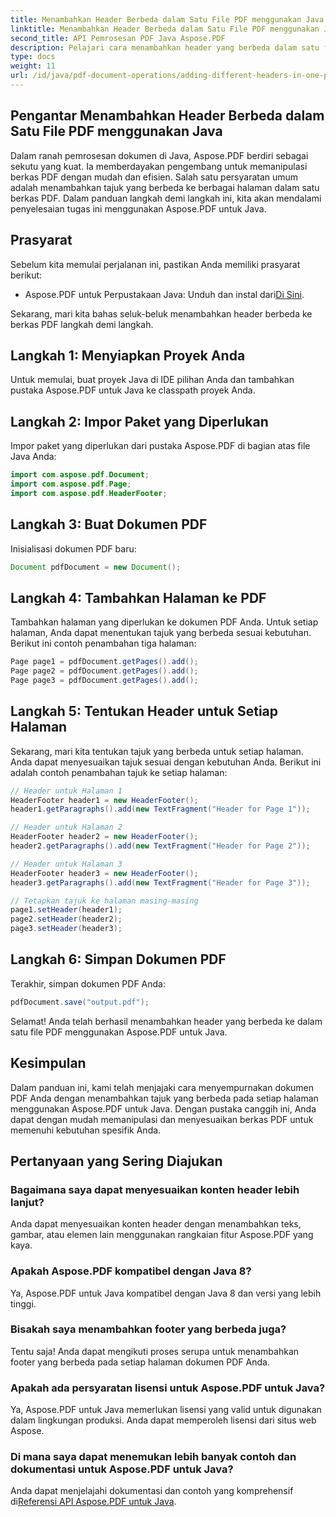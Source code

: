 ```yaml
---
title: Menambahkan Header Berbeda dalam Satu File PDF menggunakan Java
linktitle: Menambahkan Header Berbeda dalam Satu File PDF menggunakan Java
second_title: API Pemrosesan PDF Java Aspose.PDF
description: Pelajari cara menambahkan header yang berbeda dalam satu file PDF menggunakan Java dengan Aspose.PDF. Panduan langkah demi langkah untuk menyesuaikan header PDF.
type: docs
weight: 11
url: /id/java/pdf-document-operations/adding-different-headers-in-one-pdf-file-using-java/
---
```


## Pengantar Menambahkan Header Berbeda dalam Satu File PDF menggunakan Java

Dalam ranah pemrosesan dokumen di Java, Aspose.PDF berdiri sebagai sekutu yang kuat. Ia memberdayakan pengembang untuk memanipulasi berkas PDF dengan mudah dan efisien. Salah satu persyaratan umum adalah menambahkan tajuk yang berbeda ke berbagai halaman dalam satu berkas PDF. Dalam panduan langkah demi langkah ini, kita akan mendalami penyelesaian tugas ini menggunakan Aspose.PDF untuk Java. 

## Prasyarat

Sebelum kita memulai perjalanan ini, pastikan Anda memiliki prasyarat berikut:

-  Aspose.PDF untuk Perpustakaan Java: Unduh dan instal dari[Di Sini](https://releases.aspose.com/pdf/java/).

Sekarang, mari kita bahas seluk-beluk menambahkan header berbeda ke berkas PDF langkah demi langkah.

## Langkah 1: Menyiapkan Proyek Anda

Untuk memulai, buat proyek Java di IDE pilihan Anda dan tambahkan pustaka Aspose.PDF untuk Java ke classpath proyek Anda.

## Langkah 2: Impor Paket yang Diperlukan

Impor paket yang diperlukan dari pustaka Aspose.PDF di bagian atas file Java Anda:

```java
import com.aspose.pdf.Document;
import com.aspose.pdf.Page;
import com.aspose.pdf.HeaderFooter;
```

## Langkah 3: Buat Dokumen PDF

Inisialisasi dokumen PDF baru:

```java
Document pdfDocument = new Document();
```

## Langkah 4: Tambahkan Halaman ke PDF

Tambahkan halaman yang diperlukan ke dokumen PDF Anda. Untuk setiap halaman, Anda dapat menentukan tajuk yang berbeda sesuai kebutuhan. Berikut ini contoh penambahan tiga halaman:

```java
Page page1 = pdfDocument.getPages().add();
Page page2 = pdfDocument.getPages().add();
Page page3 = pdfDocument.getPages().add();
```

## Langkah 5: Tentukan Header untuk Setiap Halaman

Sekarang, mari kita tentukan tajuk yang berbeda untuk setiap halaman. Anda dapat menyesuaikan tajuk sesuai dengan kebutuhan Anda. Berikut ini adalah contoh penambahan tajuk ke setiap halaman:

```java
// Header untuk Halaman 1
HeaderFooter header1 = new HeaderFooter();
header1.getParagraphs().add(new TextFragment("Header for Page 1"));

// Header untuk Halaman 2
HeaderFooter header2 = new HeaderFooter();
header2.getParagraphs().add(new TextFragment("Header for Page 2"));

// Header untuk Halaman 3
HeaderFooter header3 = new HeaderFooter();
header3.getParagraphs().add(new TextFragment("Header for Page 3"));

// Tetapkan tajuk ke halaman masing-masing
page1.setHeader(header1);
page2.setHeader(header2);
page3.setHeader(header3);
```

## Langkah 6: Simpan Dokumen PDF

Terakhir, simpan dokumen PDF Anda:

```java
pdfDocument.save("output.pdf");
```

Selamat! Anda telah berhasil menambahkan header yang berbeda ke dalam satu file PDF menggunakan Aspose.PDF untuk Java.

## Kesimpulan

Dalam panduan ini, kami telah menjajaki cara menyempurnakan dokumen PDF Anda dengan menambahkan tajuk yang berbeda pada setiap halaman menggunakan Aspose.PDF untuk Java. Dengan pustaka canggih ini, Anda dapat dengan mudah memanipulasi dan menyesuaikan berkas PDF untuk memenuhi kebutuhan spesifik Anda.

## Pertanyaan yang Sering Diajukan

### Bagaimana saya dapat menyesuaikan konten header lebih lanjut?

Anda dapat menyesuaikan konten header dengan menambahkan teks, gambar, atau elemen lain menggunakan rangkaian fitur Aspose.PDF yang kaya.

### Apakah Aspose.PDF kompatibel dengan Java 8?

Ya, Aspose.PDF untuk Java kompatibel dengan Java 8 dan versi yang lebih tinggi.

### Bisakah saya menambahkan footer yang berbeda juga?

Tentu saja! Anda dapat mengikuti proses serupa untuk menambahkan footer yang berbeda pada setiap halaman dokumen PDF Anda.

### Apakah ada persyaratan lisensi untuk Aspose.PDF untuk Java?

Ya, Aspose.PDF untuk Java memerlukan lisensi yang valid untuk digunakan dalam lingkungan produksi. Anda dapat memperoleh lisensi dari situs web Aspose.

### Di mana saya dapat menemukan lebih banyak contoh dan dokumentasi untuk Aspose.PDF untuk Java?

 Anda dapat menjelajahi dokumentasi dan contoh yang komprehensif di[Referensi API Aspose.PDF untuk Java](https://reference.aspose.com/pdf/java/).